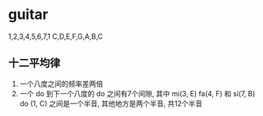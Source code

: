 # guitar
1,2,3,4,5,6,7,1
C,D,E,F,G,A,B,C

## 十二平均律
1. 一个八度之间的频率差两倍
2. 一个 do 到下一个八度的 do 之间有7个间隙, 其中 mi(3, E) fa(4, F) 和 si(7, B) do (1, C) 之间是一个半音, 其他地方是两个半音, 共12个半音

##
